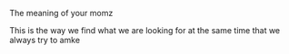 The meaning of your momz

 This is the way we find what we are looking for at the same time that we always try to amke 